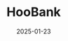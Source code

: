 ---
layout: Post
title: HooBank
description: Modern website using React, Tailwind and Vite.
link: https://hoobank-orcin-chi.vercel.app/
date: '2025-01-23'
tags:
  - react
  - tailwind
  - vite
logo:
  src: /projects/hoobank/logo.svg
  width: 500          
  height: 250         
images:
  - src: /projects/hoobank/1.png
  - src: /projects/hoobank/2.png
  - src: /projects/hoobank/3.png
  - src: /projects/hoobank/4.png
---